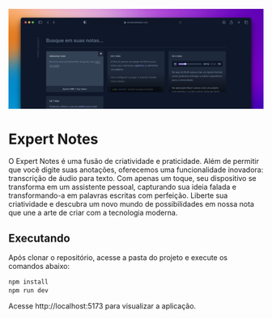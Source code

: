 ![Cover](./.github/cover.png)

# Expert Notes

O Expert Notes é uma fusão de criatividade e praticidade. Além de permitir que você digite suas anotações, oferecemos uma funcionalidade inovadora: transcrição de áudio para texto. Com apenas um toque, seu dispositivo se transforma em um assistente pessoal, capturando sua ideia falada e transformando-a em palavras escritas com perfeição. Liberte sua criatividade e descubra um novo mundo de possibilidades em nossa nota que une a arte de criar com a tecnologia moderna.

## Executando

Após clonar o repositório, acesse a pasta do projeto e execute os comandos abaixo:

```sh
npm install
npm run dev
```

Acesse http://localhost:5173 para visualizar a aplicação.
